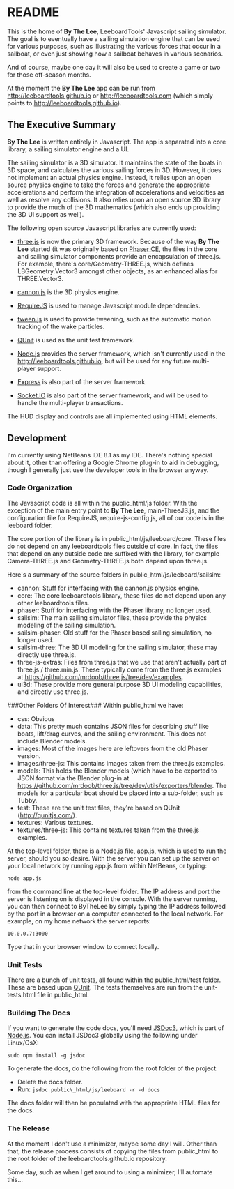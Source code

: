 # README #

This is the home of **By The Lee**, LeeboardTools' Javascript sailing simulator. The goal is to eventually have a sailing simulation engine that can be used for various purposes, such as illustrating the various forces that occur in a sailboat, or even just showing how a sailboat behaves in various scenarios.

And of course, maybe one day it will also be used to create a game or two for those off-season months.

At the moment the **By The Lee** app can be run from http://leeboardtools.github.io or http://leeboardtools.com (which simply points to http://leeboardtools.github.io).

## The Executive Summary ##
**By The Lee** is written entirely in Javascript. The app is separated into a core library, a sailing simulator engine and a UI.

The sailing simulator is a 3D simulator. It maintains the state of the boats in 3D space, and calculates the various sailing forces in 3D. However, it does not implement an actual physics engine. Instead, it relies upon an open source physics engine to take the forces and generate the appropriate accelerations and perform the integration of accelerations and velocities as well as resolve any collisions. It also relies upon an open source 3D library to provide the much of the 3D mathematics (which also ends up providing the 3D UI support as well).

The following open source Javascript libraries are currently used:

* [three.js](https://threejs.org/) is now the primary 3D framework. Because of the way **By The Lee** started (it was originally based on [Phaser CE](https://github.com/photonstorm/phaser-ce/blob/master/README.md), the files in the core and sailing simulator components provide an encapsulation of three.js. For example, there's core/Geometry-THREE.js, which defines LBGeometry.Vector3 amongst other objects, as an enhanced alias for THREE.Vector3.

* [cannon.js](https://github.com/schteppe/cannon.js/blob/master/README.markdown) is the 3D physics engine.

* [RequireJS](http://requirejs.org/) is used to manage Javascript module dependencies.

* [tween.js](https://github.com/tweenjs/tween.js/) is used to provide tweening, such as the automatic motion tracking of the wake particles.

* [QUnit](http://qunitjs.com/) is used as the unit test framework.

* [Node.js](https://nodejs.org/) provides the server framework, which isn't currently used in the http://leeboardtools.github.io, but will be used for any future multi-player support.

* [Express](https://expressjs.com/) is also part of the server framework.

* [Socket.IO](https://socket.io/) is also part of the server framework, and will be used to handle the multi-player transactions.

The HUD display and controls are all implemented using HTML elements.


## Development ##
I'm currently using NetBeans IDE 8.1 as my IDE. There's nothing special about it, other than offering a Google Chrome plug-in to aid in debugging, though I generally just use the developer tools in the browser anyway.


### Code Organization ###
The Javascript code is all within the public\_html/js folder. With the exception of the main entry point to **By The Lee**, main-ThreeJS.js, and the configuration file for RequireJS, require-js-config.js, all of our code is in the leeboard folder.

The core portion of the library is in public\_html/js/leeboard/core. These files do not depend on any leeboardtools files outside of core. In fact, the files that depend on any outside code are suffixed with the library, for example Camera-THREE.js and Geometry-THREE.js both depend upon three.js.

Here's a summary of the source folders in public\_html/js/leeboard/sailsim:
* cannon: Stuff for interfacing with the cannon.js physics engine.
* core: The core leeboardtools library, these files do not depend upon any other leeboardtools files.
* phaser: Stuff for interfacing with the Phaser library, no longer used.
* sailsim: The main sailing simulator files, these provide the physics modeling of the sailing simulation.
* sailsim-phaser: Old stuff for the Phaser based sailing simulation, no longer used.
* sailsim-three: The 3D UI modeling for the sailing simulator, these may directly use three.js.
* three-js-extras: Files from three.js that we use that aren't actually part of three.js / three.min.js. These typically come from the three.js examples at https://github.com/mrdoob/three.js/tree/dev/examples.
* ui3d: These provide more general purpose 3D UI modeling capabilities, and directly use three.js.

###Other Folders Of Interest###
Within public\_html we have:
* css: Obvious
* data: This pretty much contains JSON files for describing stuff like boats, lift/drag curves, and the sailing environment. This does not include Blender models.
* images: Most of the images here are leftovers from the old Phaser version.
* images/three-js: This contains images taken from the three.js examples.
* models: This holds the Blender models (which have to be exported to JSON format via the Blender plug-in at https://github.com/mrdoob/three.js/tree/dev/utils/exporters/blender. The models for a particular boat should be placed into a sub-folder, such as Tubby.
* test: These are the unit test files, they're based on QUnit (http://qunitjs.com/).
* textures: Various textures.
* textures/three-js: This contains textures taken from the three.js examples.

At the top-level folder, there is a Node.js file, app.js, which is used to run the server, should you so desire. With the server you can set up the server on your local network by running app.js from within NetBeans, or typing:

`node app.js`

from the command line at the top-level folder. The IP address and port the server is listening on is displayed in the console. With the server running, you can then connect to ByTheLee by simply typing the IP address followed by the port in a browser on a computer connected to the local network. For example, on my home network the server reports:

`10.0.0.7:3000`

Type that in your browser window to connect locally.

### Unit Tests ###
There are a bunch of unit tests, all found within the public\_html/test folder. These are based upon [QUnit](https://qunitjs.com/). The tests themselves are run from the unit-tests.html file in public\_html.


### Building The  Docs ###
If you want to generate the code docs, you'll need [JSDoc3](http://usejsdoc.org/), which is part of [Node.js](https://nodejs.org). You can install JSDoc3 globally using the following under Linux/OsX:

`sudo npm install -g jsdoc`

To generate the docs, do the following from the root folder of the project:

* Delete the docs folder.
* Run: `jsdoc public\_html/js/leeboard -r -d docs`

The docs folder will then be populated with the appropriate HTML files for the docs.


### The Release ###
At the moment I don't use a minimizer, maybe some day I will.
Other than that, the release process consists of copying the files from public\_html to the root folder of the leeboardtools.github.io repository.

Some day, such as when I get around to using a minimizer, I'll automate this...
